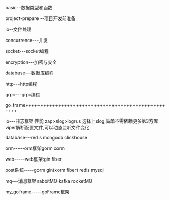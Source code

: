 basic--数据类型和函数

project-prepare --项目开发前准备

io--文件处理

concurrence---并发

socket---socket编程

encryption---加密与安全

database---数据库编程

http---http编程

grpc---grpc编程

go_frame+++++++++++++++++++++++++++++++++++++++++++++++++++

io---日志框架 性能 zap>slog>logrus   选择上slog,简单不需依赖更多第3方库   viper解析配置文件,可以动态监听文件变化

database---redis mongodb clickhouse

orm-----orm框架gorm xorm 

web-----web框架:gin  fiber

post系统-----gorm gin(xorm fiber) redis  mysql 

mq---消息框架 rabbitMQ  kafka  rocketMQ 

my_goframe-----goFrame框架

